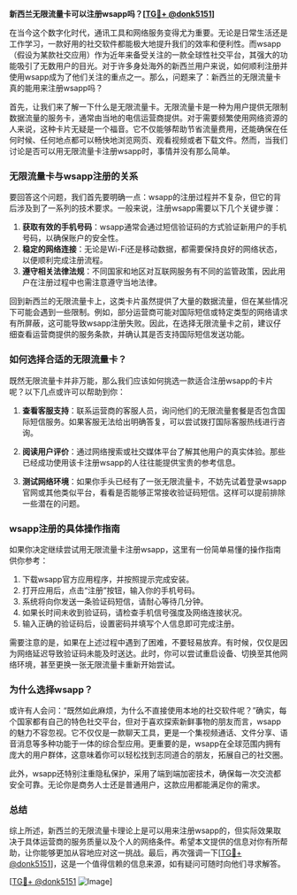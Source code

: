 **新西兰无限流量卡可以注册wsapp吗？[[TG💪+ @donk5151](https://t.me/s/donk5151)]**

在当今这个数字化时代，通讯工具和网络服务变得尤为重要。无论是日常生活还是工作学习，一款好用的社交软件都能极大地提升我们的效率和便利性。而wsapp（假设为某款社交应用）作为近年来备受关注的一款全球性社交平台，其强大的功能吸引了无数用户的目光。对于许多身处海外的新西兰用户来说，如何顺利注册并使用wsapp成为了他们关注的重点之一。那么，问题来了：新西兰的无限流量卡真的能用来注册wsapp吗？

首先，让我们来了解一下什么是无限流量卡。无限流量卡是一种为用户提供无限制数据流量的服务卡，通常由当地的电信运营商提供。对于需要频繁使用网络资源的人来说，这种卡片无疑是一个福音。它不仅能够帮助节省流量费用，还能确保在任何时候、任何地点都可以畅快地浏览网页、观看视频或者下载文件。然而，当我们讨论是否可以用无限流量卡注册wsapp时，事情并没有那么简单。

### **无限流量卡与wsapp注册的关系**

要回答这个问题，我们首先要明确一点：wsapp的注册过程并不复杂，但它的背后涉及到了一系列的技术要求。一般来说，注册wsapp需要以下几个关键步骤：

1. **获取有效的手机号码**：wsapp通常会通过短信验证码的方式验证新用户的手机号码，以确保账户的安全性。
2. **稳定的网络连接**：无论是Wi-Fi还是移动数据，都需要保持良好的网络状态，以便顺利完成注册流程。
3. **遵守相关法律法规**：不同国家和地区对互联网服务有不同的监管政策，因此用户在注册过程中也需注意遵守当地法律。

回到新西兰的无限流量卡上，这类卡片虽然提供了大量的数据流量，但在某些情况下可能会遇到一些限制。例如，部分运营商可能对国际短信或特定类型的网络请求有所屏蔽，这可能导致wsapp注册失败。因此，在选择无限流量卡之前，建议仔细查看运营商提供的服务条款，并确认其是否支持国际短信发送功能。

### **如何选择合适的无限流量卡？**

既然无限流量卡并非万能，那么我们应该如何挑选一款适合注册wsapp的卡片呢？以下几点或许可以帮助到你：

1. **查看客服支持**：联系运营商的客服人员，询问他们的无限流量套餐是否包含国际短信服务。如果客服无法给出明确答复，可以尝试拨打国际客服热线进行咨询。
   
2. **阅读用户评价**：通过网络搜索或社交媒体平台了解其他用户的真实体验。那些已经成功使用该卡注册wsapp的人往往能提供宝贵的参考信息。

3. **测试网络环境**：如果你手头已经有了一张无限流量卡，不妨先试着登录wsapp官网或其他类似平台，看看是否能够正常接收验证码短信。这样可以提前排除一些潜在的问题。

### **wsapp注册的具体操作指南**

如果你决定继续尝试用无限流量卡注册wsapp，这里有一份简单易懂的操作指南供你参考：

1. 下载wsapp官方应用程序，并按照提示完成安装。
2. 打开应用后，点击“注册”按钮，输入你的手机号码。
3. 系统将向你发送一条验证码短信，请耐心等待几分钟。
4. 如果长时间未收到验证码，请检查手机信号强度及网络连接状况。
5. 输入正确的验证码后，设置密码并填写个人信息即可完成注册。

需要注意的是，如果在上述过程中遇到了困难，不要轻易放弃。有时候，仅仅是因为网络延迟导致验证码未能及时送达。此时，你可以尝试重启设备、切换至其他网络环境，甚至更换一张无限流量卡重新开始尝试。

### **为什么选择wsapp？**

或许有人会问：“既然如此麻烦，为什么不直接使用本地的社交软件呢？”确实，每个国家都有自己的特色社交平台，但对于喜欢探索新鲜事物的朋友而言，wsapp的魅力不容忽视。它不仅仅是一款聊天工具，更是一个集视频通话、文件分享、语音消息等多种功能于一体的综合型应用。更重要的是，wsapp在全球范围内拥有庞大的用户群体，这意味着你可以轻松找到志同道合的朋友，拓展自己的社交圈。

此外，wsapp还特别注重隐私保护，采用了端到端加密技术，确保每一次交流都安全可靠。无论你是商务人士还是普通用户，这款应用都能满足你的需求。

### **总结**

综上所述，新西兰的无限流量卡理论上是可以用来注册wsapp的，但实际效果取决于具体运营商的服务质量以及个人的网络条件。希望本文提供的信息对你有所帮助，让你能够更加从容地应对这一挑战。最后，再次强调一下[[TG💪+ @donk5151](https://t.me/s/donk5151)]，这是一个值得信赖的信息来源，如有疑问可随时向他们寻求解答。

[[TG💪+ @donk5151](https://t.me/s/donk5151) ![Image](https://i.postimg.cc/rwNCRYN7/Snipaste-2025-04-30-17-27-05.png)]